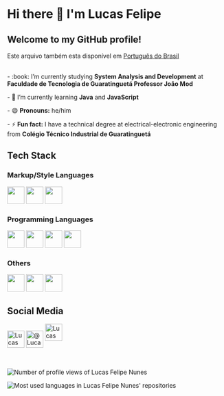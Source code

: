 <html>
  <h1>Hi there 👋 I'm Lucas Felipe</h1>
  <h2>Welcome to my GitHub profile!</h2>
  Este arquivo também esta disponível em <a href="README.pt-br.md">Português do Brasil</a> <br> <br>
  <p>- :book: I’m currently studying <strong>System Analysis and Development</strong> at <strong>Faculdade de Tecnologia de Guaratinguetá Professor João Mod</strong></p>
  <p>- 🌱 I’m currently learning <strong>Java</strong> and <strong>JavaScript</strong></p>
  <p>- 😄 <strong>Pronouns:</strong> he/him</p>
  <p>- ⚡ <strong>Fun fact:</strong> I have a technical degree at electrical-electronic engineering from <strong>Colégio Técnico Industrial de Guaratinguetá</strong></p>
  <h2>Tech Stack</h2>
  <div>
  <h3>Markup/Style Languages</h3>
  <img src="https://cdn.jsdelivr.net/gh/devicons/devicon/icons/html5/html5-original.svg" width="40" height="40"/>
<img src="https://cdn.jsdelivr.net/gh/devicons/devicon/icons/css3/css3-original.svg" width="40" height="40"/>
      <img src="https://cdn.jsdelivr.net/gh/devicons/devicon/icons/latex/latex-original.svg" width="40" height="40"/>
  </div>
    <div>
      <h3>Programming Languages</h3>
      <img src="https://cdn.jsdelivr.net/gh/devicons/devicon/icons/javascript/javascript-original.svg" width="40" height="40"/>
      <img src="https://cdn.jsdelivr.net/gh/devicons/devicon/icons/c/c-original.svg" width="40" height="40"/>
      <img src="https://cdn.jsdelivr.net/gh/devicons/devicon/icons/java/java-original.svg" width="40" height="40"/>
      <img src="https://cdn.jsdelivr.net/gh/devicons/devicon/icons/csharp/csharp-original.svg" width="40" height="40"/>
    </div>
    <div>
    <h3>Others</h3>
      <img src="https://cdn.jsdelivr.net/gh/devicons/devicon/icons/bootstrap/bootstrap-original.svg" width="40" height="40"/>
      <img src="https://cdn.jsdelivr.net/gh/devicons/devicon/icons/arduino/arduino-original.svg" width="40" height="40"/>
      <img src="https://cdn.jsdelivr.net/gh/devicons/devicon/icons/github/github-original.svg" width="40" height="40"/>
    
  </div>
  <h2>Social Media</h2>
    <div>
      <a href="discordapp.com/users/696739208756330606"><img align="center" src="https://raw.githubusercontent.com/rahuldkjain/github-profile-readme-generator/master/src/images/icons/Social/discord.svg" alt="Lucas Felipe Nunes#7082" height="40" width="40"></a>
      <a href="https://twitter.com/LucasFelipeLFN?t=mYn7DYh7Wqjsw8fIQIkZ2g&s=09"><img align="center" src="https://raw.githubusercontent.com/rahuldkjain/github-profile-readme-generator/master/src/images/icons/Social/twitter.svg" alt="@LucasFelipeLFN" height="40" width="40"></a>
      <a href="https://www.linkedin.com/in/lucasfelipedasilvanunes"><img src="https://raw.githubusercontent.com/rahuldkjain/github-profile-readme-generator/master/src/images/icons/Social/linked-in-alt.svg" alt="Lucas Felipe da Silva Nunes" height="40" width="40"></a>
    </div>
    <br><br>
    <div>
      <p align="left"> <img src="https://komarev.com/ghpvc/?username=LucasFelipeNunes&label=Profile%20views&color=0e75b6&style=flat" alt="Number of profile views of Lucas Felipe Nunes"> </p>
    </div>
    <div>
      <img src="https://github-readme-stats.vercel.app/api/top-langs?username=LucasFelipeNunes&show_icons=true&locale=en&layout=compact" alt="Most used languages in Lucas Felipe Nunes' repositories">
    </div>
  </div>
</html>
